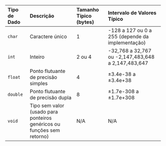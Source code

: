 
| Tipo de Dado | Descrição                                  | Tamanho Típico (bytes) | Intervalo de Valores Típico                      |
| :----------- | :----------------------------------------- | :--------------------- | :----------------------------------------------- |
| `char`       | Caractere único                            | 1                      | -128 a 127 ou 0 a 255 (depende da implementação) |
| `int`        | Inteiro                                    | 2 ou 4                 | -32,768 a 32,767 ou -2,147,483,648 a 2,147,483,647 |
| `float`      | Ponto flutuante de precisão simples        | 4                      | ±3.4e-38 a ±3.4e+38                              |
| `double`     | Ponto flutuante de precisão dupla          | 8                      | ±1.7e-308 a ±1.7e+308                            |
| `void`       | Tipo sem valor (usado para ponteiros genéricos ou funções sem retorno) | N/A                    | N/A                                              |
